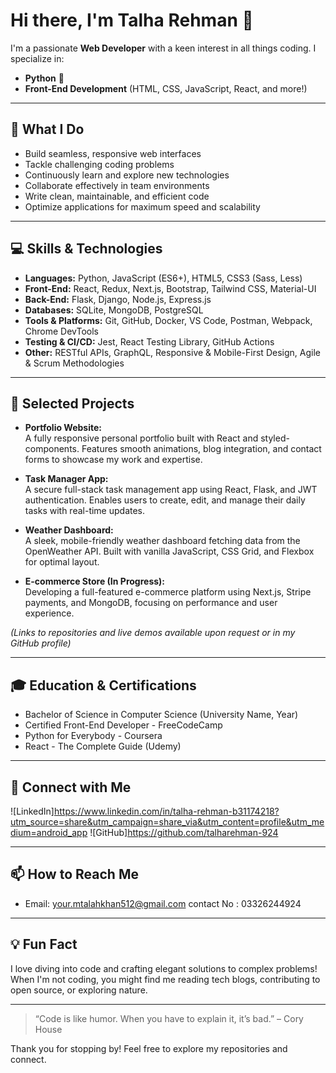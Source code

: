 # Hi there, I'm Talha Rehman 👋

I'm a passionate **Web Developer** with a keen interest in all things coding. I specialize in:

- **Python** 🐍  
- **Front-End Development** (HTML, CSS, JavaScript, React, and more!)

---

## 🚀 What I Do

- Build seamless, responsive web interfaces  
- Tackle challenging coding problems  
- Continuously learn and explore new technologies  
- Collaborate effectively in team environments  
- Write clean, maintainable, and efficient code  
- Optimize applications for maximum speed and scalability  

---

## 💻 Skills & Technologies

- **Languages:** Python, JavaScript (ES6+), HTML5, CSS3 (Sass, Less)  
- **Front-End:** React, Redux, Next.js, Bootstrap, Tailwind CSS, Material-UI  
- **Back-End:** Flask, Django, Node.js, Express.js  
- **Databases:** SQLite, MongoDB, PostgreSQL  
- **Tools & Platforms:** Git, GitHub, Docker, VS Code, Postman, Webpack, Chrome DevTools  
- **Testing & CI/CD:** Jest, React Testing Library, GitHub Actions  
- **Other:** RESTful APIs, GraphQL, Responsive & Mobile-First Design, Agile & Scrum Methodologies  

---

## 📂 Selected Projects

- **Portfolio Website:**  
  A fully responsive personal portfolio built with React and styled-components. Features smooth animations, blog integration, and contact forms to showcase my work and expertise.

- **Task Manager App:**  
  A secure full-stack task management app using React, Flask, and JWT authentication. Enables users to create, edit, and manage their daily tasks with real-time updates.

- **Weather Dashboard:**  
  A sleek, mobile-friendly weather dashboard fetching data from the OpenWeather API. Built with vanilla JavaScript, CSS Grid, and Flexbox for optimal layout.

- **E-commerce Store (In Progress):**  
  Developing a full-featured e-commerce platform using Next.js, Stripe payments, and MongoDB, focusing on performance and user experience.  

*(Links to repositories and live demos available upon request or in my GitHub profile)*

---

## 🎓 Education & Certifications

- Bachelor of Science in Computer Science (University Name, Year)  
- Certified Front-End Developer - FreeCodeCamp  
- Python for Everybody - Coursera  
- React - The Complete Guide (Udemy)

---

## 🔗 Connect with Me

![LinkedIn]https://www.linkedin.com/in/talha-rehman-b31174218?utm_source=share&utm_campaign=share_via&utm_content=profile&utm_medium=android_app 
![GitHub]https://github.com/talharehman-924

---

## 📫 How to Reach Me

- Email: your.mtalahkhan512@gmail.com
  contact No : 03326244924
---

## 💡 Fun Fact

I love diving into code and crafting elegant solutions to complex problems! When I'm not coding, you might find me reading tech blogs, contributing to open source, or exploring nature.

---

> “Code is like humor. When you have to explain it, it’s bad.” – Cory House

Thank you for stopping by! Feel free to explore my repositories and connect.
